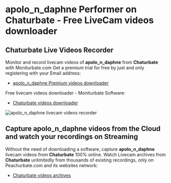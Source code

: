 # apolo_n_daphne Performer on Chaturbate - Free LiveCam videos downloader

## Chaturbate Live Videos Recorder

Monitor and record livecam videos of **apolo_n_daphne** from **Chaturbate** with Moniturbate.com
Get a premium trial for free by just and only registering with your Email address:
* [apolo_n_daphne Premium videos downloader](https://moniturbate.com/request-demo-licence-key.html)

Free livecam videos downloader - Moniturbate Software:
* [Chaturbate videos downloader](https://moniturbate.com/moniturbate-download-software.html)

![apolo_n_daphne livecam videos recorder](https://peachurnet.com/templates/moniturbate-software.png)


## Capture apolo_n_daphne videos from the Cloud and watch your recordings on Streaming

Without the need of downloading a software, capture **apolo_n_daphne** livecam videos from **Chaturbate** 100% online.
Watch Livecam archives from **Chaturbate** unlimitedly from thousands of existing recordings, only on Peachurbate.com and its websites network:
* [Chaturbate videos archives](https://peachurnet.com/)